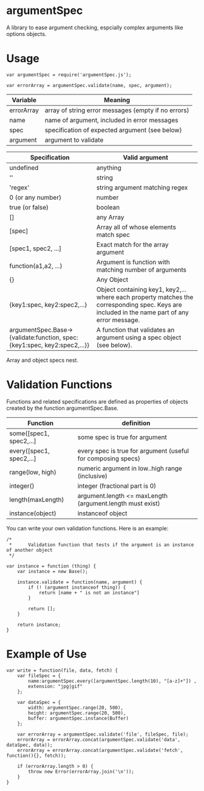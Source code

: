 argumentSpec
============

A library to ease argument checking, espcially complex arguments like options objects.

Usage
=====

    var argumentSpec = require('argumentSpec.js');

    var errorArray = argumentSpec.validate(name, spec, argument);

Variable| Meaning
---------|---------
errorArray|array of string error messages (empty if no errors)
name|name of argument, included in error messages
spec|specification of expected argument (see below)
argument|argument to validate

Specification|Valid argument
-----------|----------
undefined|anything
''|string
'regex'|string argument matching regex
0 (or any number)|number
true (or false)|boolean
[]|any Array
[spec]|Array all of whose elements match spec
[spec1, spec2, ...]|Exact match for the array argument
function(a1,a2, ...)|Argument is function with matching number of arguments
{}|Any Object
{key1:spec, key2:spec2,...}| Object containing key1, key2,... where each property matches the corresponding spec. Keys are included in the name part of any error message. 
argumentSpec.Base->{validate:function, spec:{key1:spec, key2:spec2,...}}| A function that validates an argument using a spec object (see below).

Array and object specs nest.

Validation Functions
=====================

Functions and related specifications are defined as properties of objects created by the function argumentSpec.Base. 

Function| definition
------------|---
some([spec1, spec2,...]|           some spec is true for argument
every([spec1, spec2,...]|          every spec is true for argument (useful for composing specs)
range(low, high)|          numeric argument in low..high range (inclusive)
integer()|        integer (fractional part is 0)
length(maxLength) | argument.length <= maxLength (argument.length must exist)
instance(object)|instanceof object

You can write your own validation functions.
Here is an example:

    /*
     *      Validation function that tests if the argument is an instance of another object
     */

    var instance = function (thing) {
        var instance = new Base();

        instance.validate = function(name, argument) {
            if (! (argument instanceof thing)) {
                return [name + " is not an instance"]
            }

            return [];
        }

        return instance;
    }


Example of Use
==============

    var write = function(file, data, fetch) {
        var fileSpec = {
            name:argumentSpec.every([argumentSpec.length(10), "[a-z]+"]) ,
            extension: "jpg|gif"
        };

        var dataSpec = {
            width: argumentSpec.range(20, 500),
            height: argumentSpec.range(20, 500),
            buffer: argumentSpec.instance(Buffer)
        };

        var errorArray = argumentSpec.validate('file', fileSpec, file);
        errorArray = errorArray.concat(argumentSpec.validate('data', dataSpec, data));
        errorArray = errorArray.concat(argumentSpec.validate('fetch', function(){}, fetch));

        if (errorArray.length > 0) {
            throw new Error(errorArray.join('\n'));
        }
    }


            





